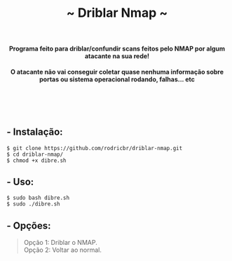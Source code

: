 <h1 align="center">~ Driblar Nmap ~</h1> </br>

<h4 align="center">Programa feito para driblar/confundir scans feitos pelo NMAP por algum atacante na sua rede!</h4>
<h4 align="center">O atacante não vai conseguir coletar quase nenhuma informação sobre portas ou sistema operacional rodando, falhas... etc</h4> </br> </br>

</br>

## - Instalação:
```console
$ git clone https://github.com/rodricbr/driblar-nmap.git
$ cd driblar-nmap/
$ chmod +x dibre.sh
```

## - Uso:
```console
$ sudo bash dibre.sh
$ sudo ./dibre.sh
```

## - Opções:

> Opção 1: Driblar o NMAP. <br>
> Opção 2: Voltar ao normal.

